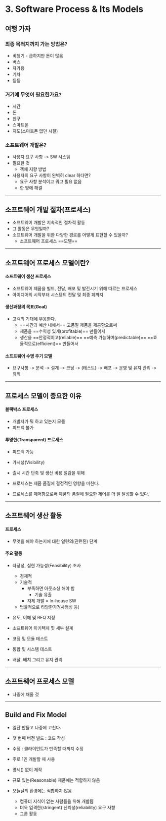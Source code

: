 # 3. Software Process & Its Models
## 여행 가자
### 최종 목적지까지 가는 방법은?
- 비행기 - 급하지만 돈이 많음
- 버스
- 자가용
- 기차
- 등등

### 거기에 무엇이 필요한가요?
- 시간
- 돈
- 친구
- 스마트폰
- 지도(스마트폰 없던 시절)

### 소프트웨어 개발은?
- 사용자 요구 사항 -> SW 시스템
- 필요한 것
	- 객체 지향 방법
- 사용자의 요구 사항이 완벽히 clear 하다면?
	- 요구 사항 분석이고 뭐고 필요 없음
	- 한 방에 해결

---
## 소프트웨어 개발 절차(프로세스)
- 소프트웨어 개발은 지속적인 절차적 활동
- 그 활동은 무엇일까?
- 소프트웨어 개발을 위한 다양한 경로를 어떻게 표현할 수 있을까?
	- 소프트웨어 프로세스 ==모델==
 ---
## 소프트웨어 프로세스 모델이란?
#### 소프트웨어 생산 프로세스
- 소프트웨어 제품을 빌드, 전달, 배포 및 발전시기 위해 따르는 프로세스
- 아이디어의 시작부터 시스템의 전달 및 최종 폐까지

#### 생산과정의 목표(Goal)
- 고객의 기대에 부응한다.
	- ==시간과 예산 내에서== 고품질 제품을 제공함으로써
	- 제품을 ==수익성 있게(profitable)== 만들어서
	- 생산을 ==안정적이고(reliable)== ==예측 가능하며(predictable)== ==효율적으로(efficient)== 만들어서

#### 소프트웨어 수명 주기 모델
- 요구사항 -> 분석 -> 설계 -> 코딩 -> (테스트) -> 배포 -> 운영 및 유지 관리 -> 퇴직

---
## 프로세스 모델이 중요한 이유
#### 블랙박스 프로세스
- 개발자가 뭐 하고 있는지 모름
- 피드백 불가

#### 투명한(Transparent) 프로세스
- 피드백 가능
- 가시성(Visibility)

- 출시 시간 단축 및 생산 비용 절감을 위해
- 프로세스는 제품 품질에 결정적인 영향을 미친다.
- 프로세스를 제어함으로써 제품의 품질에 필요한 제어를 더 잘 달성할 수 있다.

---
## 소프트웨어 생산 활동
#### 프로세스
- 무엇을 해야 하는지에 대한 일련의(관련된) 단계

#### 주요 활동
- 타당성, 실현 가능성(Feasibility) 조사
	- 경제적
	- 기술적 
		- 부족하면 아웃소싱 해야 함
			- 기술 유출
		- 자체 개발 = In-house SW
	- 법률적으로 타당한가?(사행성 등)

- 유도, 이해 및 REQ 지정
- 소프트웨어 아키텍처 및 세부 설계
- 코딩 및 모듈 테스트
- 통합 및 시스템 테스트
- 배달, 배치 그리고 유지 관리

---
## 소프트웨어 프로세스 모델
- 나중에 채울 것

---
## Build and Fix Model
- 일단 만들고 나중에 고친다.
- 첫 번째 버전 빌드 : 코드 작성
- 수정 : 클라이언트가 만족할 때까지 수정

- 주로 1인 개발할 때 사용
- 명세() 없이 제작
- 규모 있는(Reasonable) 제품에는 적합하지 않음
- 오늘날의 환경에는 적합하지 않음
	- 컴퓨터 지식이 없는 사람들을 위해 개발됨
	- 더욱 엄격한(stringent) 신뢰성(reliability) 요구 사항
	- 그룹 활동